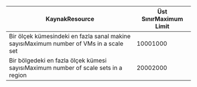 | <span data-ttu-id="53c63-101">Kaynak</span><span class="sxs-lookup"><span data-stu-id="53c63-101">Resource</span></span> | <span data-ttu-id="53c63-102">Üst Sınır</span><span class="sxs-lookup"><span data-stu-id="53c63-102">Maximum Limit</span></span> |
| --- | --- |
| <span data-ttu-id="53c63-103">Bir ölçek kümesindeki en fazla sanal makine sayısı</span><span class="sxs-lookup"><span data-stu-id="53c63-103">Maximum number of VMs in a scale set</span></span> |<span data-ttu-id="53c63-104">1000</span><span class="sxs-lookup"><span data-stu-id="53c63-104">1000</span></span> |
| <span data-ttu-id="53c63-105">Bir bölgedeki en fazla ölçek kümesi sayısı</span><span class="sxs-lookup"><span data-stu-id="53c63-105">Maximum number of scale sets in a region</span></span> |<span data-ttu-id="53c63-106">2000</span><span class="sxs-lookup"><span data-stu-id="53c63-106">2000</span></span> |

